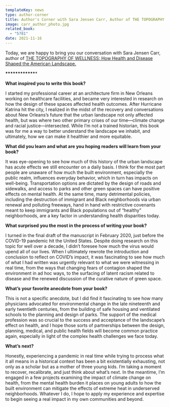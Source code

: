 ```yaml
---
templateKey: news
type: author-corner
title: Author's Corner with Sara Jensen Carr, Author of THE TOPOGRAPHY OF WELLNESS
image: carr_author_photo.jpg
related_book:
  - "5781"
date: 2021-11-16
---
```

Today, we are happy to bring you our conversation with Sara Jensen Carr, author of [THE TOPOGRAPHY OF WELLNESS: How Health and Disease Shaped the American Landscape.](https://upress.virginia.edu/title/5781)

**\*\*\*\*\*\*\*\*\*\*\*\****

**What inspired you to write this book?**

I started my professional career at an architecture firm in New Orleans working on healthcare facilities, and became very interested in research on how the design of these spaces affected health outcomes. After Hurricane Katrina hit the city, I realized in the midst of the recovery and conversations about New Orleans’s future that the urban landscape not only affected health, but was where two other primary crises of our time—climate change and racial justice—intersected. While I’m not a trained historian, this book was for me a way to better understand the landscape we inhabit, and ultimately, how we can make it healthier and more equitable.

**What did you learn and what are you hoping readers will learn from your book?**

It was eye-opening to see how much of this history of the urban landscape has acute effects we still encounter on a daily basis. I think for the most part people are unaware of how much the built environment, especially the public realm, influences everyday behavior, which in turn has impacts on well-being. Transportation options are dictated by the design of roads and sidewalks, and access to parks and other green spaces can have positive effects on mental health. At the same time, many detrimental policies, including the destruction of immigrant and Black neighborhoods via urban renewal and polluting freeways, hand in hand with restrictive covenants meant to keep immigrants and Black populations out of “healthy” neighborhoods, are a key factor in understanding health disparities today.

**What surprised you the most in the process of writing your book?**

I turned in the final draft of the manuscript in February 2020, just before the COVID-19 pandemic hit the United States. Despite doing research on this topic for well over a decade, I didn’t foresee how much the virus would upend all of our lives. When I ultimately rewrote the introduction and conclusion to reflect on COVID’s impact, it was fascinating to see how much of what I had written was urgently relevant to what we were witnessing in real time, from the ways that changing fears of contagion shaped the environment in ad hoc ways, to the surfacing of latent racism related to disease and the renewed discussion of the curative nature of green space.

**What’s your favorite anecdote from your book?**

This is not a specific anecdote, but I did find it fascinating to see how many physicians advocated for environmental change in the late nineteenth and early twentieth centuries, from the building of safe housing and ventilated schools to the planning and design of parks. The support of the medical profession was so crucial to the success and acceptance of the landscape’s effect on health, and I hope those sorts of partnerships between the design, planning, medical, and public health fields will become common practice again, especially in light of the complex health challenges we face today.

**What’s next?**

Honestly, experiencing a pandemic in real time while trying to process what it all means in a historical context has been a bit existentially exhausting, not only as a scholar but as a mother of three young kids. I’m taking a moment to recover, recalibrate, and just think about what’s next. In the meantime, I’m engaged in a few projects examining the impact of climate change on health, from the mental health burden it places on young adults to how the built environment can mitigate the effects of extreme heat in underserved neighborhoods. Whatever I do, I hope to apply my experience and expertise to begin seeing a real impact in my own communities and beyond.